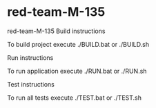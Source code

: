 # red-team-M-135
red-team-M-135
Build instructions

To build project execute ./BUILD.bat or ./BUILD.sh

Run instructions

To run application execute ./RUN.bat or ./RUN.sh

Test instructions

To run all tests execute ./TEST.bat or ./TEST.sh
